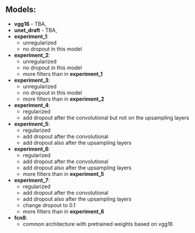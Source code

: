 ## Models:
* __vgg16__ - TBA,
* __unet_draft__ - TBA,
* __experiment_1__:
  * unregularized
  * no dropout in this model
* __experiment_2__: 
  * unregularized
  * no dropout in this model
  * more filters than in __experiment_1__
* __experiment_3__: 
  * unregularized
  * no dropout in this model
  * more filters than in __experiment_2__
* __experiment_4__: 
  * regularized
  * add dropout after the convolutional but not on the upsampling layers
* __experiment_5__: 
  * regularized
  * add dropout after the convolutional
  * add dropout also after the upsampling layers
* __experiment_6__: 
  * regularized
  * add dropout after the convolutional
  * add dropout also after the upsampling layers
  * more filters than in __experiment_5__
* __experiment_7__: 
  * regularized
  * add dropout after the convolutional
  * add dropout also after the upsampling layers
  * change dropout to 0.1
  * more filters than in __experiment_6__
* __fcn8__:
  * common architecture with pretrained weights based on vgg16